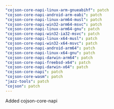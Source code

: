 ```yaml
---
"cojson-core-napi-linux-arm-gnueabihf": patch
"cojson-core-napi-android-arm-eabi": patch
"cojson-core-napi-linux-arm64-musl": patch
"cojson-core-napi-win32-arm64-msvc": patch
"cojson-core-napi-linux-arm64-gnu": patch
"cojson-core-napi-win32-ia32-msvc": patch
"cojson-core-napi-linux-x64-musl": patch
"cojson-core-napi-win32-x64-msvc": patch
"cojson-core-napi-android-arm64": patch
"cojson-core-napi-linux-x64-gnu": patch
"cojson-core-napi-darwin-arm64": patch
"cojson-core-napi-freebsd-x64": patch
"cojson-core-napi-darwin-x64": patch
"cojson-core-napi": patch
"cojson-core-wasm": patch
"jazz-tools": patch
"cojson": patch
---
```


Added cojson-core-napi
